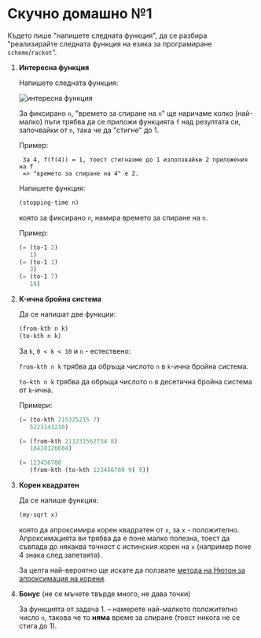 # Скучно домашно №1

Където пише "напишете следната функция", да се разбира
"реализирайте следната функция на езика за програмиране `scheme`/`racket`".
1. **Интересна функция**

    Напишете следната функция:

    ![интересна функция]

    За фиксирано `n`, "времето за спиране на `n`" ще наричаме колко (най-малко) пъти
    трябва да се приложи функцията `f` над резултата си, започвайки от `n`,
    така че да "стигне" до 1.

    Пример:

        За 4, f(f(4)) = 1, тоест стигнахме до 1 използвайки 2 приложения на f
        => "времето за спиране на 4" е 2.

    Напишете функция:
    ```lisp
    (stopping-time n)
    ```
    която за фиксирано `n`, намира времето за спиране на `n`.

    Пример:

    ```lisp
    (= (to-1 2)
       1)
    (= (to-1 1)
       3)
    (= (to-1 7)
       16)
    ```

2. **K-ична бройна система**

    Да се напишат две функции:
    ```lisp
    (from-kth n k)
    (to-kth n k)
    ```
    За `k`, `0 < k < 10` и `n` - естествено:

    `from-kth n k` трябва да обръща числото `n` в `k`-ична бройна система.

    `to-kth n k` трябва да обръща числото `n` в десетична бройна система от `k`-ична.

    Примери:
    ```lisp
    (= (to-kth 215325215 7)
       5223143210)

    (= (from-kth 211231562734 8)
       18428126684)

    (= 123456780
       (from-kth (to-kth 123456780 9) 9))
    ```
3. **Корен квадратен**

    Да се напише функция:
    ```lisp
    (my-sqrt x)
    ```
    която да апроксимира корен квадратен от `x`, за `x` - положително.
    Апроксимацията ви трябва да е поне малко полезна, тоест да съвпада до някаква
    точност с истинския корен на `x` (например поне 4 знака след запетаята).

    За целта най-вероятно ще искате да ползвате [метода на Нютон за апроксимация на корени].

4. **Бонус** (не се мъчете твърде много, не дава точки)

    За функцията от задача 1. – намерете най-малкото положително число `n`,
    такова че то **няма** време за спиране (тоест никога не се стига до 1).


[метода на Нютон за апроксимация на корени]: https://en.wikipedia.org/wiki/Newton%27s_method
[интересна функция]: https://wikimedia.org/api/rest_v1/media/math/render/svg/f69ea6c9163eefcadeb36c93a68626610f1f4e75
